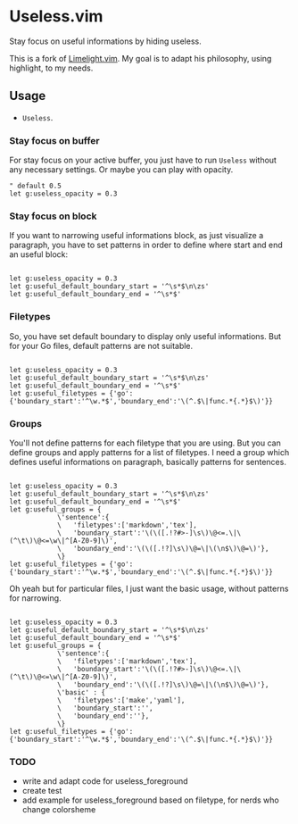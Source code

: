 # Useless.vim

Stay focus on useful informations by hiding useless.

This is a fork of [Limelight.vim](https://github.com/junegunn/limelight.vim).
My goal is to adapt his philosophy, using highlight, to my needs.

## Usage

- `Useless`.

### Stay focus on buffer

For stay focus on your active buffer, you just have to run `Useless` without any necessary settings.
Or maybe you can play with opacity.

```vim
" default 0.5
let g:useless_opacity = 0.3

```

### Stay focus on block

If you want to narrowing useful informations block, as just visualize a paragraph, you have to set patterns in order to define where start and end an useful block:

```vim

let g:useless_opacity = 0.3
let g:useful_default_boundary_start = '^\s*$\n\zs'
let g:useful_default_boundary_end = '^\s*$'

```

### Filetypes

So, you have set default boundary to display only useful informations. But for your Go files, default patterns are not suitable.

```vim

let g:useless_opacity = 0.3
let g:useful_default_boundary_start = '^\s*$\n\zs'
let g:useful_default_boundary_end = '^\s*$'
let g:useful_filetypes = {'go':{'boundary_start':'^\w.*$','boundary_end':'\(^.$\|func.*{.*}$\)'}}

```

### Groups

You'll not define patterns for each filetype that you are using. But you can define groups and apply patterns for a list of filetypes.
I need a group which defines useful informations on paragraph, basically patterns for sentences.


```vim

let g:useless_opacity = 0.3
let g:useful_default_boundary_start = '^\s*$\n\zs'
let g:useful_default_boundary_end = '^\s*$'
let g:useful_groups = {
			\'sentence':{
			\	'filetypes':['markdown','tex'],
			\	'boundary_start':'\(\([.!?#>-]\s\)\@<=.\|\(^\t\)\@<=\w\|^[A-Z0-9]\)',
			\	'boundary_end':'\(\([.!?]\s\)\@=\|\(\n$\)\@=\)'},
			\}
let g:useful_filetypes = {'go':{'boundary_start':'^\w.*$','boundary_end':'\(^.$\|func.*{.*}$\)'}}

```

Oh yeah but for particular files, I just want the basic usage, without patterns for narrowing.

```vim

let g:useless_opacity = 0.3
let g:useful_default_boundary_start = '^\s*$\n\zs'
let g:useful_default_boundary_end = '^\s*$'
let g:useful_groups = {
			\'sentence':{
			\	'filetypes':['markdown','tex'],
			\	'boundary_start':'\(\([.!?#>-]\s\)\@<=.\|\(^\t\)\@<=\w\|^[A-Z0-9]\)',
			\	'boundary_end':'\(\([.!?]\s\)\@=\|\(\n$\)\@=\)'},
			\'basic' : {
			\	'filetypes':['make','yaml'],
			\	'boundary_start':'',
			\	'boundary_end':''},
			\}
let g:useful_filetypes = {'go':{'boundary_start':'^\w.*$','boundary_end':'\(^.$\|func.*{.*}$\)'}}

```

### TODO

- write and adapt code for useless_foreground
- create test
- add example for useless_foreground based on filetype, for nerds who change colorsheme
